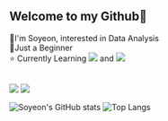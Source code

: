 ## Welcome to my Github👋

🎈I'm Soyeon, interested in Data Analysis   
🌱Just a Beginner   
⭐ Currently Learning
<img src="https://img.shields.io/badge/Python-3776AB?style=flat-square&logo=Python&logoColor=white"/></a> and 
<img src="https://img.shields.io/badge/R-276DC3?style=flat-square&logo=R&logoColor=white"/></a>



</br>
<a href="mailto:syyang@sookmyung.ac.kr" target="_blank"><img src="https://img.shields.io/badge/Gmail-EA4335?style=flat-square&logo=Gmail&logoColor=white"/></a>
<a href="https://velog.io/@xoyeon" target="_blank"><img src="https://img.shields.io/badge/Velog-20c997?style=flat-square&logo=Vimeo&logoColor=white"/></a>


![Soyeon's GitHub stats](https://github-readme-stats.vercel.app/api?username=xoyeon&show_icons=true&theme=buefy)
![Top Langs](https://github-readme-stats.vercel.app/api/top-langs/?username=xoyeon&theme=buefy&layout=compact)
